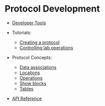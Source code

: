 # Protocol Development

- <a href="#" onclick="select('Protocols', 'Developer Tools')">Developer Tools</a>

- Tutorials:

  - <a href="#" onclick="select('Protocols', 'Tutorial: Creating a Protocol')">Creating a protocol</a>
  - <a href="#" onclick="select('Protocols', 'Tutorial: Controlling Lab Operations')">Controlling lab operations</a>

- Protocol Concepts:

  - <a href="#" onclick="select('Protocols', 'Data Associations')">Data associations</a>
  - <a href="#" onclick="select('Lab Management', 'Location Wizards')">Locations</a>
  - <a href="#" onclick="select('Protocols', 'Operations')">Operations</a>
  - <a href="#" onclick="select('Protocols', 'Show Blocks')">Show blocks</a>
  - <a href="#" onclick="select('Protocols', 'Building Tables')">Tables</a>

- <a href="#" onclick="select('Protocols', 'Detailed API Reference')">API Reference</a>